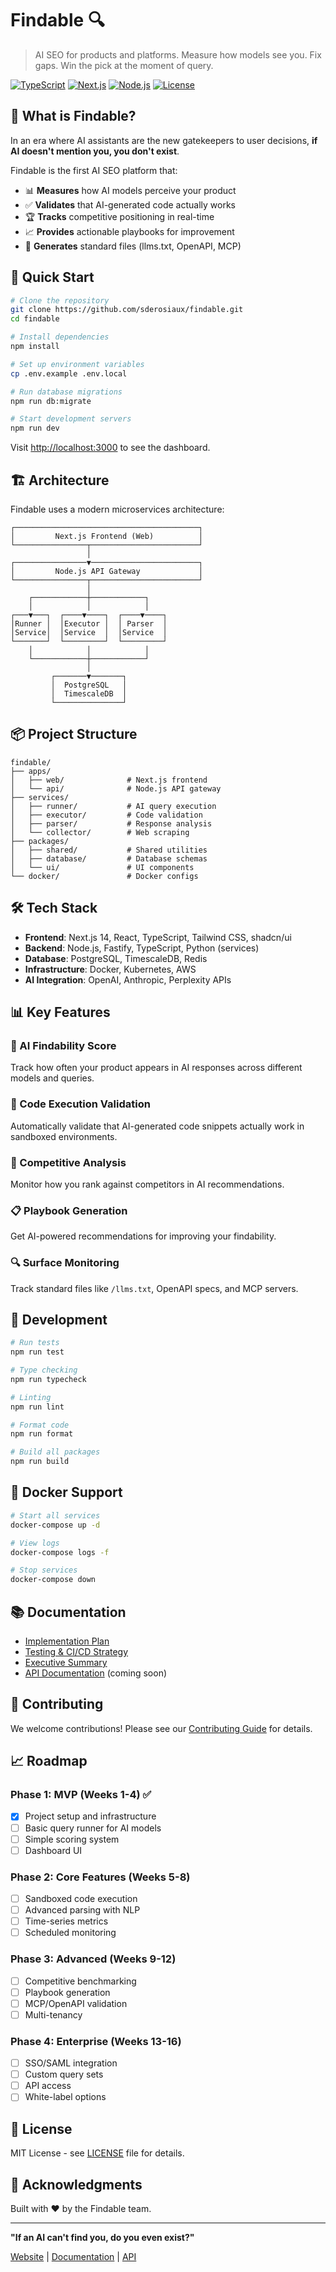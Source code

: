 # Findable 🔍

> AI SEO for products and platforms. Measure how models see you. Fix gaps. Win the pick at the moment of query.

[![TypeScript](https://img.shields.io/badge/TypeScript-5.3-blue)](https://www.typescriptlang.org/)
[![Next.js](https://img.shields.io/badge/Next.js-14-black)](https://nextjs.org/)
[![Node.js](https://img.shields.io/badge/Node.js-20-green)](https://nodejs.org/)
[![License](https://img.shields.io/badge/License-MIT-yellow)](LICENSE)

## 🎯 What is Findable?

In an era where AI assistants are the new gatekeepers to user decisions, **if AI doesn't mention you, you don't exist**.

Findable is the first AI SEO platform that:
- 📊 **Measures** how AI models perceive your product
- ✅ **Validates** that AI-generated code actually works
- 🏆 **Tracks** competitive positioning in real-time
- 📈 **Provides** actionable playbooks for improvement
- 🔧 **Generates** standard files (llms.txt, OpenAPI, MCP)

## 🚀 Quick Start

```bash
# Clone the repository
git clone https://github.com/sderosiaux/findable.git
cd findable

# Install dependencies
npm install

# Set up environment variables
cp .env.example .env.local

# Run database migrations
npm run db:migrate

# Start development servers
npm run dev
```

Visit [http://localhost:3000](http://localhost:3000) to see the dashboard.

## 🏗️ Architecture

Findable uses a modern microservices architecture:

```
┌─────────────────────────────────────────┐
│         Next.js Frontend (Web)          │
└────────────────┬────────────────────────┘
                 │
┌────────────────▼────────────────────────┐
│         Node.js API Gateway             │
└────────────────┬────────────────────────┘
                 │
    ┌────────────┼────────────┐
    │            │            │
┌───▼───┐  ┌────▼────┐  ┌────▼────┐
│Runner │  │Executor │  │ Parser  │
│Service│  │Service  │  │Service  │
└───────┘  └─────────┘  └─────────┘
    │            │            │
    └────────────┼────────────┘
                 │
         ┌───────▼───────┐
         │  PostgreSQL   │
         │  TimescaleDB  │
         └───────────────┘
```

## 📦 Project Structure

```
findable/
├── apps/
│   ├── web/              # Next.js frontend
│   └── api/              # Node.js API gateway
├── services/
│   ├── runner/           # AI query execution
│   ├── executor/         # Code validation
│   ├── parser/           # Response analysis
│   └── collector/        # Web scraping
├── packages/
│   ├── shared/           # Shared utilities
│   ├── database/         # Database schemas
│   └── ui/               # UI components
└── docker/               # Docker configs
```

## 🛠️ Tech Stack

- **Frontend**: Next.js 14, React, TypeScript, Tailwind CSS, shadcn/ui
- **Backend**: Node.js, Fastify, TypeScript, Python (services)
- **Database**: PostgreSQL, TimescaleDB, Redis
- **Infrastructure**: Docker, Kubernetes, AWS
- **AI Integration**: OpenAI, Anthropic, Perplexity APIs

## 📊 Key Features

### 🎯 AI Findability Score
Track how often your product appears in AI responses across different models and queries.

### 🏃 Code Execution Validation
Automatically validate that AI-generated code snippets actually work in sandboxed environments.

### 🥊 Competitive Analysis
Monitor how you rank against competitors in AI recommendations.

### 📋 Playbook Generation
Get AI-powered recommendations for improving your findability.

### 🔍 Surface Monitoring
Track standard files like `/llms.txt`, OpenAPI specs, and MCP servers.

## 🧪 Development

```bash
# Run tests
npm run test

# Type checking
npm run typecheck

# Linting
npm run lint

# Format code
npm run format

# Build all packages
npm run build
```

## 🐳 Docker Support

```bash
# Start all services
docker-compose up -d

# View logs
docker-compose logs -f

# Stop services
docker-compose down
```

## 📚 Documentation

- [Implementation Plan](IMPLEMENTATION_PLAN.md)
- [Testing & CI/CD Strategy](TESTING_CICD_STRATEGY.md)
- [Executive Summary](EXECUTIVE_SUMMARY.md)
- [API Documentation](docs/API.md) (coming soon)

## 🤝 Contributing

We welcome contributions! Please see our [Contributing Guide](CONTRIBUTING.md) for details.

## 📈 Roadmap

### Phase 1: MVP (Weeks 1-4) ✅
- [x] Project setup and infrastructure
- [ ] Basic query runner for AI models
- [ ] Simple scoring system
- [ ] Dashboard UI

### Phase 2: Core Features (Weeks 5-8)
- [ ] Sandboxed code execution
- [ ] Advanced parsing with NLP
- [ ] Time-series metrics
- [ ] Scheduled monitoring

### Phase 3: Advanced (Weeks 9-12)
- [ ] Competitive benchmarking
- [ ] Playbook generation
- [ ] MCP/OpenAPI validation
- [ ] Multi-tenancy

### Phase 4: Enterprise (Weeks 13-16)
- [ ] SSO/SAML integration
- [ ] Custom query sets
- [ ] API access
- [ ] White-label options

## 📝 License

MIT License - see [LICENSE](LICENSE) file for details.

## 🙏 Acknowledgments

Built with ❤️ by the Findable team.

---

**"If an AI can't find you, do you even exist?"**

[Website](https://findable.ai) | [Documentation](https://docs.findable.ai) | [API](https://api.findable.ai)